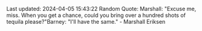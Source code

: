 Last updated: 2024-04-05 15:43:22
Random Quote: Marshall: "Excuse me, miss. When you get a chance, could you bring over a hundred shots of tequila please?"Barney: "I'll have the same." - Marshall Eriksen